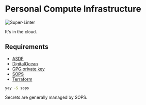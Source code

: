 # Personal Compute Infrastructure

![Super-Linter](https://github.com/paulkiernan/paulynomial-infra/workflows/Super-Linter/badge.svg)

It's in the cloud.

## Requirements

* [ASDF](https://asdf-vm.com/)
* [DigitalOcean](https://www.digitalocean.com/)
* [GPG private key](https://keybase.io/paulkiernan)
* [SOPS](https://github.com/mozilla/sops)
* [Terraform](https://www.terraform.io/)

```bash
yay -S sops
```

Secrets are generally managed by SOPS.
